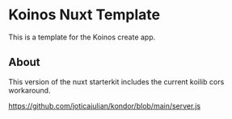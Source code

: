 # Koinos Nuxt Template

This is a template for the Koinos create app.


## About

This version of the nuxt starterkit includes the current koilib cors workaround.

https://github.com/joticajulian/kondor/blob/main/server.js